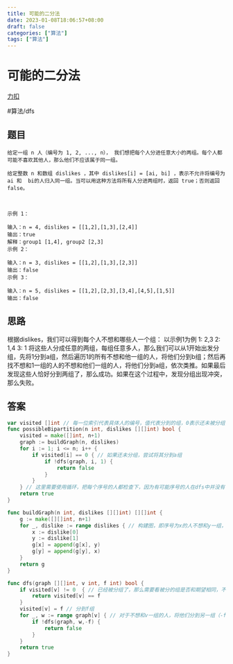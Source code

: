 ```yaml
---
title: 可能的二分法
date: 2023-01-08T18:06:57+08:00
draft: false
categories: ["算法"]
tags: ["算法"]
---
```


# 可能的二分法
[力扣](https://leetcode.cn/problems/possible-bipartition/comments/)

#算法/dfs
## 题目
```
给定一组 n 人（编号为 1, 2, ..., n）， 我们想把每个人分进任意大小的两组。每个人都可能不喜欢其他人，那么他们不应该属于同一组。

给定整数 n 和数组 dislikes ，其中 dislikes[i] = [ai, bi] ，表示不允许将编号为 ai 和  bi的人归入同一组。当可以用这种方法将所有人分进两组时，返回 true；否则返回 false。

 

示例 1：

输入：n = 4, dislikes = [[1,2],[1,3],[2,4]]
输出：true
解释：group1 [1,4], group2 [2,3]
示例 2：

输入：n = 3, dislikes = [[1,2],[1,3],[2,3]]
输出：false
示例 3：

输入：n = 5, dislikes = [[1,2],[2,3],[3,4],[4,5],[1,5]]
输出：false

```
## 思路
根据dislikes，我们可以得到每个人不想和哪些人一个组：
以示例1为例
1: 2,3
2: 1,4
3: 1
将这些人分成任意的两组，每组任意多人，那么我们可以从1开始出发分组，先将1分到a组，然后遍历1的所有不想和他一组的人，将他们分到b组；然后再找不想和1一组的人的不想和他们一组的人，将他们分到a组，依次类推。如果最后发现这些人恰好分到两组了，那么成功。如果在这个过程中，发现分组出现冲突，那么失败。

## 答案
```go
var visited []int // 每一位索引代表具体人的编号，值代表分到的组，0表示还未被分组，1表示被分到a组，-1表示被分到b组。因为是从1开始，所以我们需要给visited的初始长度+1，第0位不用
func possibleBipartition(n int, dislikes [][]int) bool {
    visited = make([]int, n+1)
    graph := buildGraph(n, dislikes)
    for i := 1; i <= n; i++ {
        if visited[i] == 0 { // 如果还未分组，尝试将其分到a组
            if !dfs(graph, i, 1) {
                return false
            }
        }
    } // 这里需要使用循环，把每个序号的人都检查下，因为有可能序号的人在dfs中并没有包含后面的人，导致检查不完全，最后仍有人没有被检查过，所以需要每个未检查过的都去检查下
    return true
}

func buildGraph(n int, dislikes [][]int) [][]int {
    g := make([][]int, n+1)
    for _, dislike := range dislikes { // 构建图，即序号为x的人不想和y一组，也需要记录序号y的人不想和x一组
        x := dislike[0] 
        y := dislike[1] 
        g[x] = append(g[x], y)
        g[y] = append(g[y], x)
    }
    return g
}

func dfs(graph [][]int, v int, f int) bool {
    if visited[v] != 0  { // 已经被分组了，那么需要看被分的组是否和期望相同，不同则说明出现了冲突
        return visited[v] == f
    }
    visited[v] = f // 分到f组
    for _, w := range graph[v] { // 对于不想和v一组的人，将他们分到另一组（-f），检查
        if !dfs(graph, w,-f) {
            return false
        }
    }
    return true
}

```